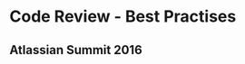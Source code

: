 # Code Review - Best Practises

## Atlassian Summit 2016
<!--stackedit_data:
eyJoaXN0b3J5IjpbLTI3Nzg4Mzc4OV19
-->